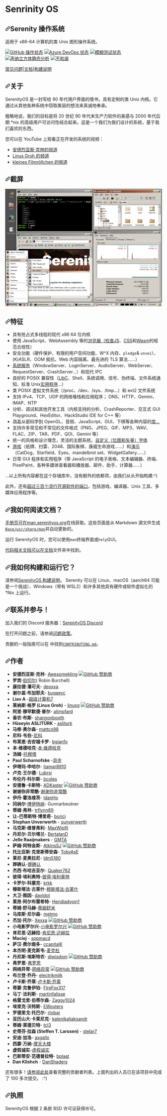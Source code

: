 # Senrinity  OS

<div class="Box-sc-g0xbh4-0 bJMeLZ js-snippet-clipboard-copy-unpositioned" data-hpc="true"><article class="markdown-body entry-content container-lg" itemprop="text"><h1 tabindex="-1" dir="auto"><a id="user-content-serenityos" class="anchor" aria-hidden="true" tabindex="-1" href="#serenityos"><svg class="octicon octicon-link" viewBox="0 0 16 16" version="1.1" width="16" height="16" aria-hidden="true"><path d="m7.775 3.275 1.25-1.25a3.5 3.5 0 1 1 4.95 4.95l-2.5 2.5a3.5 3.5 0 0 1-4.95 0 .751.751 0 0 1 .018-1.042.751.751 0 0 1 1.042-.018 1.998 1.998 0 0 0 2.83 0l2.5-2.5a2.002 2.002 0 0 0-2.83-2.83l-1.25 1.25a.751.751 0 0 1-1.042-.018.751.751 0 0 1-.018-1.042Zm-4.69 9.64a1.998 1.998 0 0 0 2.83 0l1.25-1.25a.751.751 0 0 1 1.042.018.751.751 0 0 1 .018 1.042l-1.25 1.25a3.5 3.5 0 1 1-4.95-4.95l2.5-2.5a3.5 3.5 0 0 1 4.95 0 .751.751 0 0 1-.018 1.042.751.751 0 0 1-1.042.018 1.998 1.998 0 0 0-2.83 0l-2.5 2.5a1.998 1.998 0 0 0 0 2.83Z"></path></svg></a><font style="vertical-align: inherit;"><font style="vertical-align: inherit;">Serenity 操作系统</font></font></h1>
<p dir="auto"><font style="vertical-align: inherit;"><font style="vertical-align: inherit;">适用于 x86-64 计算机的类 Unix 图形操作系统。</font></font></p>
<p dir="auto"><a href="https://github.com/SerenityOS/serenity/actions?query=workflow%3A%22Build%2C%20lint%2C%20and%20test%22"><img src="https://github.com/SerenityOS/serenity/workflows/Build,%20lint,%20and%20test/badge.svg" alt="GitHub 操作状态" style="max-width: 100%;"></a>
<a href="https://dev.azure.com/SerenityOS/SerenityOS/_build/latest?definitionId=1&amp;branchName=master" rel="nofollow"><img src="https://camo.githubusercontent.com/0845e8dd195f0177f622917afcf0d745c376551930791858459e0a4f4db13563/68747470733a2f2f6465762e617a7572652e636f6d2f536572656e6974794f532f536572656e6974794f532f5f617069732f6275696c642f7374617475732f43493f6272616e63684e616d653d6d6173746572" alt="Azure DevOps 状态" data-canonical-src="https://dev.azure.com/SerenityOS/SerenityOS/_apis/build/status/CI?branchName=master" style="max-width: 100%;"></a>
<a href="https://bugs.chromium.org/p/oss-fuzz/issues/list?sort=-opened&amp;can=1&amp;q=proj:serenity" rel="nofollow"><img src="https://camo.githubusercontent.com/602082c036236f90dd4b00f9d9af6d5e1fe8632c55d387ecc90c5000009cf3f9/68747470733a2f2f6f73732d66757a7a2d6275696c642d6c6f67732e73746f726167652e676f6f676c65617069732e636f6d2f6261646765732f736572656e6974792e737667" alt="模糊测试状态" data-canonical-src="https://oss-fuzz-build-logs.storage.googleapis.com/badges/serenity.svg" style="max-width: 100%;"></a>
<a href="https://sonarcloud.io/dashboard?id=SerenityOS_serenity" rel="nofollow"><img src="https://camo.githubusercontent.com/5dfb5facde880dc111e7a81545510fbf230d5bcd9f6e4a58a30280c1f8252320/68747470733a2f2f736f6e6172636c6f75642e696f2f6170692f70726f6a6563745f6261646765732f6d6561737572653f70726f6a6563743d536572656e6974794f535f736572656e697479266d65747269633d6e636c6f63" alt="声纳立方体静态分析" data-canonical-src="https://sonarcloud.io/api/project_badges/measure?project=SerenityOS_serenity&amp;metric=ncloc" style="max-width: 100%;"></a>
<a href="https://discord.gg/serenityos" rel="nofollow"><img src="https://camo.githubusercontent.com/e55eedc174baf7a9955956815076754ac9a91cd2883420bbe0eaf639fda079b1/68747470733a2f2f696d672e736869656c64732e696f2f646973636f72642f3833303532323530353630353238333836322e7376673f6c6f676f3d646973636f7264266c6f676f436f6c6f723d7768697465266c6f676f57696474683d3230266c6162656c436f6c6f723d373238394441266c6162656c3d446973636f726426636f6c6f723d313763663438" alt="不和谐" data-canonical-src="https://img.shields.io/discord/830522505605283862.svg?logo=discord&amp;logoColor=white&amp;logoWidth=20&amp;labelColor=7289DA&amp;label=Discord&amp;color=17cf48" style="max-width: 100%;"></a></p>
<p dir="auto"><a href="/SerenityOS/serenity/blob/master/Documentation/FAQ.md"><font style="vertical-align: inherit;"><font style="vertical-align: inherit;">常见问题</font></font></a><font style="vertical-align: inherit;"><font style="vertical-align: inherit;">|</font></font><a href="#how-do-i-read-the-documentation"><font style="vertical-align: inherit;"><font style="vertical-align: inherit;">文档</font></font></a><font style="vertical-align: inherit;"><font style="vertical-align: inherit;">|</font></font><a href="#how-do-i-build-and-run-this"><font style="vertical-align: inherit;"><font style="vertical-align: inherit;">构建说明</font></font></a></p>
<h2 tabindex="-1" dir="auto"><a id="user-content-about" class="anchor" aria-hidden="true" tabindex="-1" href="#about"><svg class="octicon octicon-link" viewBox="0 0 16 16" version="1.1" width="16" height="16" aria-hidden="true"><path d="m7.775 3.275 1.25-1.25a3.5 3.5 0 1 1 4.95 4.95l-2.5 2.5a3.5 3.5 0 0 1-4.95 0 .751.751 0 0 1 .018-1.042.751.751 0 0 1 1.042-.018 1.998 1.998 0 0 0 2.83 0l2.5-2.5a2.002 2.002 0 0 0-2.83-2.83l-1.25 1.25a.751.751 0 0 1-1.042-.018.751.751 0 0 1-.018-1.042Zm-4.69 9.64a1.998 1.998 0 0 0 2.83 0l1.25-1.25a.751.751 0 0 1 1.042.018.751.751 0 0 1 .018 1.042l-1.25 1.25a3.5 3.5 0 1 1-4.95-4.95l2.5-2.5a3.5 3.5 0 0 1 4.95 0 .751.751 0 0 1-.018 1.042.751.751 0 0 1-1.042.018 1.998 1.998 0 0 0-2.83 0l-2.5 2.5a1.998 1.998 0 0 0 0 2.83Z"></path></svg></a><font style="vertical-align: inherit;"><font style="vertical-align: inherit;">关于</font></font></h2>
<p dir="auto"><font style="vertical-align: inherit;"><font style="vertical-align: inherit;">SerenityOS 是一封写给 90 年代用户界面的情书，具有定制的类 Unix 内核。它通过从其他各种系统中窃取美丽的想法来真诚地奉承。</font></font></p>
<p dir="auto"><font style="vertical-align: inherit;"><font style="vertical-align: inherit;">粗略地说，我们的目标是将 20 世纪 90 年代末生产力软件的美感与 2000 年代后期 *nix 的高级用户可访问性结合起来。这是一个我们为我们设计的系统，基于我们喜欢的东西。</font></font></p>
<p dir="auto"><font style="vertical-align: inherit;"><font style="vertical-align: inherit;">您可以在 YouTube 上观看正在开发的系统的视频：</font></font></p>
<ul dir="auto">
<li><a href="https://youtube.com/andreaskling" rel="nofollow"><font style="vertical-align: inherit;"><font style="vertical-align: inherit;">安德烈亚斯·克林的频道</font></font></a></li>
<li><a href="https://youtube.com/linusgroh" rel="nofollow"><font style="vertical-align: inherit;"><font style="vertical-align: inherit;">Linus Groh 的频道</font></font></a></li>
<li><a href="https://www.youtube.com/c/kleinesfilmroellchen" rel="nofollow"><font style="vertical-align: inherit;"><font style="vertical-align: inherit;">kleines Filmröllchen 的频道</font></font></a></li>
</ul>
<h2 tabindex="-1" dir="auto"><a id="user-content-screenshot" class="anchor" aria-hidden="true" tabindex="-1" href="#screenshot"><svg class="octicon octicon-link" viewBox="0 0 16 16" version="1.1" width="16" height="16" aria-hidden="true"><path d="m7.775 3.275 1.25-1.25a3.5 3.5 0 1 1 4.95 4.95l-2.5 2.5a3.5 3.5 0 0 1-4.95 0 .751.751 0 0 1 .018-1.042.751.751 0 0 1 1.042-.018 1.998 1.998 0 0 0 2.83 0l2.5-2.5a2.002 2.002 0 0 0-2.83-2.83l-1.25 1.25a.751.751 0 0 1-1.042-.018.751.751 0 0 1-.018-1.042Zm-4.69 9.64a1.998 1.998 0 0 0 2.83 0l1.25-1.25a.751.751 0 0 1 1.042.018.751.751 0 0 1 .018 1.042l-1.25 1.25a3.5 3.5 0 1 1-4.95-4.95l2.5-2.5a3.5 3.5 0 0 1 4.95 0 .751.751 0 0 1-.018 1.042.751.751 0 0 1-1.042.018 1.998 1.998 0 0 0-2.83 0l-2.5 2.5a1.998 1.998 0 0 0 0 2.83Z"></path></svg></a><font style="vertical-align: inherit;"><font style="vertical-align: inherit;">截屏</font></font></h2>
<p dir="auto"><a target="_blank" rel="noopener noreferrer" href="https://github.com/SerenityOS/serenity/blob/master/Meta/Screenshots/screenshot-c03b788.png"><img src="https://github.com/SerenityOS/serenity/raw/master/Meta/Screenshots/screenshot-c03b788.png" alt="c03b788.png 的屏幕截图" style="max-width: 100%;"></a></p>
<h2 tabindex="-1" dir="auto"><a id="user-content-features" class="anchor" aria-hidden="true" tabindex="-1" href="#features"><svg class="octicon octicon-link" viewBox="0 0 16 16" version="1.1" width="16" height="16" aria-hidden="true"><path d="m7.775 3.275 1.25-1.25a3.5 3.5 0 1 1 4.95 4.95l-2.5 2.5a3.5 3.5 0 0 1-4.95 0 .751.751 0 0 1 .018-1.042.751.751 0 0 1 1.042-.018 1.998 1.998 0 0 0 2.83 0l2.5-2.5a2.002 2.002 0 0 0-2.83-2.83l-1.25 1.25a.751.751 0 0 1-1.042-.018.751.751 0 0 1-.018-1.042Zm-4.69 9.64a1.998 1.998 0 0 0 2.83 0l1.25-1.25a.751.751 0 0 1 1.042.018.751.751 0 0 1 .018 1.042l-1.25 1.25a3.5 3.5 0 1 1-4.95-4.95l2.5-2.5a3.5 3.5 0 0 1 4.95 0 .751.751 0 0 1-.018 1.042.751.751 0 0 1-1.042.018 1.998 1.998 0 0 0-2.83 0l-2.5 2.5a1.998 1.998 0 0 0 0 2.83Z"></path></svg></a><font style="vertical-align: inherit;"><font style="vertical-align: inherit;">特征</font></font></h2>
<ul dir="auto">
<li><font style="vertical-align: inherit;"><font style="vertical-align: inherit;">具有抢占式多线程的现代 x86 64 位内核</font></font></li>
<li><a href="/SerenityOS/serenity/blob/master/Userland/Applications/Browser"><font style="vertical-align: inherit;"></font></a><font style="vertical-align: inherit;"><font style="vertical-align: inherit;">使用 JavaScript、WebAssembly 等的</font><a href="/SerenityOS/serenity/blob/master/Userland/Applications/Browser"><font style="vertical-align: inherit;">浏览器（检查</font></a></font><a href="https://serenityos.github.io/libjs-website/test262/" rel="nofollow"><font style="vertical-align: inherit;"><font style="vertical-align: inherit;">JS</font></font></a><font style="vertical-align: inherit;"><font style="vertical-align: inherit;">、</font></font><a href="https://css.tobyase.de/" rel="nofollow"><font style="vertical-align: inherit;"><font style="vertical-align: inherit;">CSS</font></font></a><font style="vertical-align: inherit;"><font style="vertical-align: inherit;">和</font></font><a href="https://serenityos.github.io/libjs-website/wasm/" rel="nofollow"><font style="vertical-align: inherit;"><font style="vertical-align: inherit;">Wasm</font></font></a><font style="vertical-align: inherit;"><font style="vertical-align: inherit;">的规范合规性）</font></font></li>
<li><font style="vertical-align: inherit;"><font style="vertical-align: inherit;">安全功能（硬件保护、有限的用户空间功能、W^X 内存、</font></font><code>pledge</code><font style="vertical-align: inherit;"><font style="vertical-align: inherit;">&amp; </font></font><code>unveil</code><font style="vertical-align: inherit;"><font style="vertical-align: inherit;">、(K)ASLR、OOM 抵抗、Web 内容隔离、最先进的 TLS 算法……）</font></font></li>
<li><a href="/SerenityOS/serenity/blob/master/Userland/Services"><font style="vertical-align: inherit;"><font style="vertical-align: inherit;">系统服务</font></font></a><font style="vertical-align: inherit;"><font style="vertical-align: inherit;">（WindowServer、LoginServer、AudioServer、WebServer、RequestServer、CrashServer...）和现代 IPC</font></font></li>
<li><font style="vertical-align: inherit;"><font style="vertical-align: inherit;">良好的 POSIX 兼容性（</font></font><a href="/SerenityOS/serenity/blob/master/Userland/Libraries/LibC"><font style="vertical-align: inherit;"><font style="vertical-align: inherit;">LibC</font></font></a><font style="vertical-align: inherit;"><font style="vertical-align: inherit;">、Shell、系统调用、信号、伪终端、文件系统通知、标准 Unix</font></font><a href="/SerenityOS/serenity/blob/master/Userland/Utilities"><font style="vertical-align: inherit;"><font style="vertical-align: inherit;">实用程序</font></font></a><font style="vertical-align: inherit;"><font style="vertical-align: inherit;">...）</font></font></li>
<li><font style="vertical-align: inherit;"><font style="vertical-align: inherit;">类 POSIX 虚拟文件系统（/proc、/dev、/sys、/tmp...）和 ext2 文件系统</font></font></li>
<li><font style="vertical-align: inherit;"><font style="vertical-align: inherit;">支持 IPv4、TCP、UDP 的网络堆栈和应用程序； DNS、HTTP、Gemini、IMAP、NTP</font></font></li>
<li><font style="vertical-align: inherit;"><font style="vertical-align: inherit;">分析、调试和其他开发工具（内核支持的分析、CrashReporter、交互式 GUI Playground、HexEditor、HackStudio IDE for C++ 等）</font></font></li>
<li><a href="/SerenityOS/serenity/blob/master/Userland/Libraries"><font style="vertical-align: inherit;"></font></a><font style="vertical-align: inherit;"><font style="vertical-align: inherit;">涵盖从密码学到&ZeroWidthSpace;&ZeroWidthSpace; OpenGL、音频、JavaScript、GUI、下棋等各种内容的</font><a href="/SerenityOS/serenity/blob/master/Userland/Libraries"><font style="vertical-align: inherit;">库...</font></a></font></li>
<li><font style="vertical-align: inherit;"><font style="vertical-align: inherit;">支持许多常见和不常见的文件格式（PNG、JPEG、GIF、MP3、WAV、FLAC、ZIP、TAR、PDF、QOI、Gemini 等）</font></font></li>
<li><font style="vertical-align: inherit;"><font style="vertical-align: inherit;">统一的风格和设计理念，灵活的主题系统，</font></font><a href="https://fonts.serenityos.net/font-family" rel="nofollow"><font style="vertical-align: inherit;"><font style="vertical-align: inherit;">自定义（位图和矢量）字体</font></font></a></li>
<li><a href="/SerenityOS/serenity/blob/master/Userland/Games"><font style="vertical-align: inherit;"><font style="vertical-align: inherit;">游戏</font></font></a><font style="vertical-align: inherit;"><font style="vertical-align: inherit;">（纸牌、扫雷、2048、国际象棋、康威生命游戏……）和</font></font><a href="/SerenityOS/serenity/blob/master/Userland/Demos"><font style="vertical-align: inherit;"><font style="vertical-align: inherit;">演示</font></font></a><font style="vertical-align: inherit;"><font style="vertical-align: inherit;">（CatDog、Starfield、Eyes、mandelbrot set、WidgetGallery……）</font></font></li>
<li><font style="vertical-align: inherit;"><font style="vertical-align: inherit;">日常 GUI 程序和实用程序（带 JavaScript 的电子表格、文本编辑器、终端、PixelPaint、各种多媒体查看器和播放器、邮件、助手、计算器……）</font></font></li>
</ul>
<p dir="auto"><font style="vertical-align: inherit;"><font style="vertical-align: inherit;">...以上所有内容都在这个存储库中，没有额外的依赖项，由我们从头开始构建:^)</font></font></p>
<p dir="auto"><font style="vertical-align: inherit;"><font style="vertical-align: inherit;">此外，还有</font></font><a href="/SerenityOS/serenity/blob/master/Ports/AvailablePorts.md"><font style="vertical-align: inherit;"><font style="vertical-align: inherit;">超过三百个流行开源软件的端口</font></font></a><font style="vertical-align: inherit;"><font style="vertical-align: inherit;">，包括游戏、编译器、Unix 工具、多媒体应用程序等。</font></font></p>
<h2 tabindex="-1" dir="auto"><a id="user-content-how-do-i-read-the-documentation" class="anchor" aria-hidden="true" tabindex="-1" href="#how-do-i-read-the-documentation"><svg class="octicon octicon-link" viewBox="0 0 16 16" version="1.1" width="16" height="16" aria-hidden="true"><path d="m7.775 3.275 1.25-1.25a3.5 3.5 0 1 1 4.95 4.95l-2.5 2.5a3.5 3.5 0 0 1-4.95 0 .751.751 0 0 1 .018-1.042.751.751 0 0 1 1.042-.018 1.998 1.998 0 0 0 2.83 0l2.5-2.5a2.002 2.002 0 0 0-2.83-2.83l-1.25 1.25a.751.751 0 0 1-1.042-.018.751.751 0 0 1-.018-1.042Zm-4.69 9.64a1.998 1.998 0 0 0 2.83 0l1.25-1.25a.751.751 0 0 1 1.042.018.751.751 0 0 1 .018 1.042l-1.25 1.25a3.5 3.5 0 1 1-4.95-4.95l2.5-2.5a3.5 3.5 0 0 1 4.95 0 .751.751 0 0 1-.018 1.042.751.751 0 0 1-1.042.018 1.998 1.998 0 0 0-2.83 0l-2.5 2.5a1.998 1.998 0 0 0 0 2.83Z"></path></svg></a><font style="vertical-align: inherit;"><font style="vertical-align: inherit;">我如何阅读文档？</font></font></h2>
<p dir="auto"><font style="vertical-align: inherit;"></font><a href="https://man.serenityos.org" rel="nofollow"><font style="vertical-align: inherit;"><font style="vertical-align: inherit;">手册页可在man.serenityos.org</font></font></a><font style="vertical-align: inherit;"><font style="vertical-align: inherit;">在线获取</font><font style="vertical-align: inherit;">。这些页面是从 Markdown 源文件生成</font></font><a href="https://github.com/SerenityOS/serenity/tree/master/Base/usr/share/man"><code>Base/usr/share/man</code></a><font style="vertical-align: inherit;"><font style="vertical-align: inherit;">并自动更新的。</font></font></p>
<p dir="auto"><font style="vertical-align: inherit;"><font style="vertical-align: inherit;">运行 SerenityOS 时，您可以使用</font></font><code>man</code><font style="vertical-align: inherit;"><font style="vertical-align: inherit;">终端界面或</font></font><code>help</code><font style="vertical-align: inherit;"><font style="vertical-align: inherit;">GUI。</font></font></p>
<p dir="auto"><font style="vertical-align: inherit;"></font><a href="/SerenityOS/serenity/blob/master/Documentation"><font style="vertical-align: inherit;"><font style="vertical-align: inherit;">代码相关文档可以在文档</font></font></a><font style="vertical-align: inherit;"><font style="vertical-align: inherit;">文件夹中找到</font><font style="vertical-align: inherit;">。</font></font></p>
<h2 tabindex="-1" dir="auto"><a id="user-content-how-do-i-build-and-run-this" class="anchor" aria-hidden="true" tabindex="-1" href="#how-do-i-build-and-run-this"><svg class="octicon octicon-link" viewBox="0 0 16 16" version="1.1" width="16" height="16" aria-hidden="true"><path d="m7.775 3.275 1.25-1.25a3.5 3.5 0 1 1 4.95 4.95l-2.5 2.5a3.5 3.5 0 0 1-4.95 0 .751.751 0 0 1 .018-1.042.751.751 0 0 1 1.042-.018 1.998 1.998 0 0 0 2.83 0l2.5-2.5a2.002 2.002 0 0 0-2.83-2.83l-1.25 1.25a.751.751 0 0 1-1.042-.018.751.751 0 0 1-.018-1.042Zm-4.69 9.64a1.998 1.998 0 0 0 2.83 0l1.25-1.25a.751.751 0 0 1 1.042.018.751.751 0 0 1 .018 1.042l-1.25 1.25a3.5 3.5 0 1 1-4.95-4.95l2.5-2.5a3.5 3.5 0 0 1 4.95 0 .751.751 0 0 1-.018 1.042.751.751 0 0 1-1.042.018 1.998 1.998 0 0 0-2.83 0l-2.5 2.5a1.998 1.998 0 0 0 0 2.83Z"></path></svg></a><font style="vertical-align: inherit;"><font style="vertical-align: inherit;">我如何构建和运行它？</font></font></h2>
<p dir="auto"><font style="vertical-align: inherit;"><font style="vertical-align: inherit;">请参阅</font></font><a href="https://github.com/SerenityOS/serenity/blob/master/Documentation/BuildInstructions.md"><font style="vertical-align: inherit;"><font style="vertical-align: inherit;">SerenityOS 构建说明</font></font></a><font style="vertical-align: inherit;"><font style="vertical-align: inherit;">。 Serenity 可以在 Linux、macOS（aarch64 可能是一个挑战）、Windows（带有 WSL2）和许多其他具有硬件或软件虚拟化的 *Nix 上运行。</font></font></p>
<h2 tabindex="-1" dir="auto"><a id="user-content-get-in-touch-and-participate" class="anchor" aria-hidden="true" tabindex="-1" href="#get-in-touch-and-participate"><svg class="octicon octicon-link" viewBox="0 0 16 16" version="1.1" width="16" height="16" aria-hidden="true"><path d="m7.775 3.275 1.25-1.25a3.5 3.5 0 1 1 4.95 4.95l-2.5 2.5a3.5 3.5 0 0 1-4.95 0 .751.751 0 0 1 .018-1.042.751.751 0 0 1 1.042-.018 1.998 1.998 0 0 0 2.83 0l2.5-2.5a2.002 2.002 0 0 0-2.83-2.83l-1.25 1.25a.751.751 0 0 1-1.042-.018.751.751 0 0 1-.018-1.042Zm-4.69 9.64a1.998 1.998 0 0 0 2.83 0l1.25-1.25a.751.751 0 0 1 1.042.018.751.751 0 0 1 .018 1.042l-1.25 1.25a3.5 3.5 0 1 1-4.95-4.95l2.5-2.5a3.5 3.5 0 0 1 4.95 0 .751.751 0 0 1-.018 1.042.751.751 0 0 1-1.042.018 1.998 1.998 0 0 0-2.83 0l-2.5 2.5a1.998 1.998 0 0 0 0 2.83Z"></path></svg></a><font style="vertical-align: inherit;"><font style="vertical-align: inherit;">联系并参与！</font></font></h2>
<p dir="auto"><font style="vertical-align: inherit;"><font style="vertical-align: inherit;">加入我们的 Discord 服务器：</font></font><a href="https://discord.gg/serenityos" rel="nofollow"><font style="vertical-align: inherit;"><font style="vertical-align: inherit;">SerenityOS Discord</font></font></a></p>
<p dir="auto"><font style="vertical-align: inherit;"><font style="vertical-align: inherit;">在打开问题之前，请参阅</font></font><a href="https://github.com/SerenityOS/serenity/blob/master/CONTRIBUTING.md#issue-policy"><font style="vertical-align: inherit;"><font style="vertical-align: inherit;">问题政策</font></font></a><font style="vertical-align: inherit;"><font style="vertical-align: inherit;">。</font></font></p>
<p dir="auto"><font style="vertical-align: inherit;"><font style="vertical-align: inherit;">贡献的一般指南可以在 中找到</font></font><a href="/SerenityOS/serenity/blob/master/CONTRIBUTING.md"><code>CONTRIBUTING.md</code></a><font style="vertical-align: inherit;"><font style="vertical-align: inherit;">。</font></font></p>
<h2 tabindex="-1" dir="auto"><a id="user-content-authors" class="anchor" aria-hidden="true" tabindex="-1" href="#authors"><svg class="octicon octicon-link" viewBox="0 0 16 16" version="1.1" width="16" height="16" aria-hidden="true"><path d="m7.775 3.275 1.25-1.25a3.5 3.5 0 1 1 4.95 4.95l-2.5 2.5a3.5 3.5 0 0 1-4.95 0 .751.751 0 0 1 .018-1.042.751.751 0 0 1 1.042-.018 1.998 1.998 0 0 0 2.83 0l2.5-2.5a2.002 2.002 0 0 0-2.83-2.83l-1.25 1.25a.751.751 0 0 1-1.042-.018.751.751 0 0 1-.018-1.042Zm-4.69 9.64a1.998 1.998 0 0 0 2.83 0l1.25-1.25a.751.751 0 0 1 1.042.018.751.751 0 0 1 .018 1.042l-1.25 1.25a3.5 3.5 0 1 1-4.95-4.95l2.5-2.5a3.5 3.5 0 0 1 4.95 0 .751.751 0 0 1-.018 1.042.751.751 0 0 1-1.042.018 1.998 1.998 0 0 0-2.83 0l-2.5 2.5a1.998 1.998 0 0 0 0 2.83Z"></path></svg></a><font style="vertical-align: inherit;"><font style="vertical-align: inherit;">作者</font></font></h2>
<ul dir="auto">
<li><strong><font style="vertical-align: inherit;"><font style="vertical-align: inherit;">安德烈亚斯·克林</font></font></strong><font style="vertical-align: inherit;"><font style="vertical-align: inherit;">- </font></font><a href="https://twitter.com/awesomekling" rel="nofollow"><font style="vertical-align: inherit;"><font style="vertical-align: inherit;">Awesomekling</font></font></a> <a href="https://github.com/sponsors/awesomekling"><img src="https://camo.githubusercontent.com/91b6a38aab351e003661b0b9a638548d2294305b1e4558c4ac8e39ebab2fcf28/68747470733a2f2f696d672e736869656c64732e696f2f7374617469632f76313f6c6162656c3d53706f6e736f72266d6573736167653d254532253944254134266c6f676f3d476974487562" alt="GitHub 赞助商" data-canonical-src="https://img.shields.io/static/v1?label=Sponsor&amp;message=%E2%9D%A4&amp;logo=GitHub" style="max-width: 100%;"></a></li>
<li><strong><font style="vertical-align: inherit;"><font style="vertical-align: inherit;">罗宾·</font></font></strong><font style="vertical-align: inherit;"><a href="https://github.com/rburchell"><font style="vertical-align: inherit;">伯切尔</font></a><font style="vertical-align: inherit;">( Robin Burchell)</font></font><a href="https://github.com/rburchell"><font style="vertical-align: inherit;"></font></a></li>
<li><strong><font style="vertical-align: inherit;"><font style="vertical-align: inherit;">康拉德·潘可夫</font></font></strong><font style="vertical-align: inherit;"><font style="vertical-align: inherit;">- </font></font><a href="https://github.com/deoxxa"><font style="vertical-align: inherit;"><font style="vertical-align: inherit;">deoxxa</font></font></a></li>
<li><strong><font style="vertical-align: inherit;"><font style="vertical-align: inherit;">谢尔盖·布加耶夫</font></font></strong><font style="vertical-align: inherit;"><font style="vertical-align: inherit;">- </font></font><a href="https://github.com/bugaevc"><font style="vertical-align: inherit;"><font style="vertical-align: inherit;">bugaevc</font></font></a></li>
<li><strong><font style="vertical-align: inherit;"><font style="vertical-align: inherit;">Liav A</font></font></strong><font style="vertical-align: inherit;"><font style="vertical-align: inherit;"> -</font></font><a href="https://github.com/supercomputer7"><font style="vertical-align: inherit;"><font style="vertical-align: inherit;">超级计算机7</font></font></a></li>
<li><strong><font style="vertical-align: inherit;"><font style="vertical-align: inherit;">莱纳斯·格罗 (Linus Groh)</font></font></strong><font style="vertical-align: inherit;"><font style="vertical-align: inherit;"> - </font></font><a href="https://github.com/linusg"><font style="vertical-align: inherit;"><font style="vertical-align: inherit;">linusg</font></font></a> <a href="https://github.com/sponsors/linusg"><img src="https://camo.githubusercontent.com/91b6a38aab351e003661b0b9a638548d2294305b1e4558c4ac8e39ebab2fcf28/68747470733a2f2f696d672e736869656c64732e696f2f7374617469632f76313f6c6162656c3d53706f6e736f72266d6573736167653d254532253944254134266c6f676f3d476974487562" alt="GitHub 赞助商" data-canonical-src="https://img.shields.io/static/v1?label=Sponsor&amp;message=%E2%9D%A4&amp;logo=GitHub" style="max-width: 100%;"></a></li>
<li><strong><font style="vertical-align: inherit;"><font style="vertical-align: inherit;">阿里·穆罕默德·普尔</font></font></strong><font style="vertical-align: inherit;"><font style="vertical-align: inherit;">- </font></font><a href="https://github.com/alimpfard"><font style="vertical-align: inherit;"><font style="vertical-align: inherit;">alimpfard</font></font></a></li>
<li><strong><font style="vertical-align: inherit;"><font style="vertical-align: inherit;">香农·布斯</font></font></strong><font style="vertical-align: inherit;"><font style="vertical-align: inherit;">- </font></font><a href="https://github.com/shannonbooth"><font style="vertical-align: inherit;"><font style="vertical-align: inherit;">shannonbooth</font></font></a></li>
<li><strong><font style="vertical-align: inherit;"><font style="vertical-align: inherit;">Hüseyin ASLITÜRK</font></font></strong><font style="vertical-align: inherit;"><font style="vertical-align: inherit;"> - </font></font><a href="https://github.com/asliturk"><font style="vertical-align: inherit;"><font style="vertical-align: inherit;">asliturk</font></font></a></li>
<li><strong><font style="vertical-align: inherit;"><font style="vertical-align: inherit;">马修·奥尔森</font></font></strong><font style="vertical-align: inherit;"><font style="vertical-align: inherit;">- </font></font><a href="https://github.com/mattco98"><font style="vertical-align: inherit;"><font style="vertical-align: inherit;">mattco98</font></font></a></li>
<li><strong><font style="vertical-align: inherit;"><font style="vertical-align: inherit;">尼科·韦伯</font></font></strong><font style="vertical-align: inherit;"><font style="vertical-align: inherit;">-</font></font><a href="https://github.com/nico"><font style="vertical-align: inherit;"><font style="vertical-align: inherit;">尼科</font></font></a></li>
<li><strong><font style="vertical-align: inherit;"><font style="vertical-align: inherit;">布莱恩·吉安福卡罗</font></font></strong><font style="vertical-align: inherit;"><font style="vertical-align: inherit;">- </font></font><a href="https://github.com/bgianfo"><font style="vertical-align: inherit;"><font style="vertical-align: inherit;">bgianfo</font></font></a></li>
<li><strong><font style="vertical-align: inherit;"><font style="vertical-align: inherit;">本·维德哈克</font></font></strong><font style="vertical-align: inherit;"><font style="vertical-align: inherit;">-</font></font><a href="https://github.com/BenWiederhake"><font style="vertical-align: inherit;"><font style="vertical-align: inherit;">本·维德哈克</font></font></a></li>
<li><strong><font style="vertical-align: inherit;"><font style="vertical-align: inherit;">汤姆</font></font></strong><font style="vertical-align: inherit;"><font style="vertical-align: inherit;">-</font></font><a href="https://github.com/tomuta"><font style="vertical-align: inherit;"><font style="vertical-align: inherit;">托穆塔</font></font></a></li>
<li><strong><font style="vertical-align: inherit;"><font style="vertical-align: inherit;">Paul Scharnofske</font></font></strong><font style="vertical-align: inherit;"><font style="vertical-align: inherit;"> -</font></font><a href="https://github.com/asynts"><font style="vertical-align: inherit;"><font style="vertical-align: inherit;">异步</font></font></a></li>
<li><strong><font style="vertical-align: inherit;"><font style="vertical-align: inherit;">伊塔玛·申哈尔</font></font></strong><font style="vertical-align: inherit;"><font style="vertical-align: inherit;">- </font></font><a href="https://github.com/itamar8910"><font style="vertical-align: inherit;"><font style="vertical-align: inherit;">itamar8910</font></font></a></li>
<li><strong><font style="vertical-align: inherit;"><font style="vertical-align: inherit;">卢克·王尔德</font></font></strong><font style="vertical-align: inherit;"><font style="vertical-align: inherit;">- </font></font><a href="https://github.com/Lubrsi"><font style="vertical-align: inherit;"><font style="vertical-align: inherit;">Lubrsi</font></font></a></li>
<li><strong><font style="vertical-align: inherit;"><font style="vertical-align: inherit;">布伦丹·科尔斯</font></font></strong><font style="vertical-align: inherit;"><font style="vertical-align: inherit;">- </font></font><a href="https://github.com/bcoles"><font style="vertical-align: inherit;"><font style="vertical-align: inherit;">bcoles</font></font></a></li>
<li><strong><font style="vertical-align: inherit;"><font style="vertical-align: inherit;">安德鲁·卡斯特</font></font></strong><font style="vertical-align: inherit;"><font style="vertical-align: inherit;">- </font></font><a href="https://github.com/ADKaster"><font style="vertical-align: inherit;"><font style="vertical-align: inherit;">ADKaster</font></font></a> <a href="https://github.com/sponsors/ADKaster"><img src="https://camo.githubusercontent.com/91b6a38aab351e003661b0b9a638548d2294305b1e4558c4ac8e39ebab2fcf28/68747470733a2f2f696d672e736869656c64732e696f2f7374617469632f76313f6c6162656c3d53706f6e736f72266d6573736167653d254532253944254134266c6f676f3d476974487562" alt="GitHub 赞助商" data-canonical-src="https://img.shields.io/static/v1?label=Sponsor&amp;message=%E2%9D%A4&amp;logo=GitHub" style="max-width: 100%;"></a></li>
<li><strong><font style="vertical-align: inherit;"><font style="vertical-align: inherit;">谢谢你非常酷</font></font></strong><font style="vertical-align: inherit;"><font style="vertical-align: inherit;">-</font></font><a href="https://github.com/thankyouverycool"><font style="vertical-align: inherit;"><font style="vertical-align: inherit;">谢谢你非常酷</font></font></a></li>
<li><strong><font style="vertical-align: inherit;"><font style="vertical-align: inherit;">伊丹·霍洛维茨</font></font></strong><font style="vertical-align: inherit;"><font style="vertical-align: inherit;">- </font></font><a href="https://github.com/IdanHo"><font style="vertical-align: inherit;"><font style="vertical-align: inherit;">IdanHo</font></font></a></li>
<li><strong><font style="vertical-align: inherit;"><font style="vertical-align: inherit;">冈纳尔·</font></font></strong><font style="vertical-align: inherit;"><a href="https://github.com/gunnarbeutner"><font style="vertical-align: inherit;">博伊特纳</font></a><font style="vertical-align: inherit;">- Gunnarbeutner</font></font><a href="https://github.com/gunnarbeutner"><font style="vertical-align: inherit;"></font></a></li>
<li><strong><font style="vertical-align: inherit;"><font style="vertical-align: inherit;">蒂姆·弗林</font></font></strong><font style="vertical-align: inherit;"><font style="vertical-align: inherit;">- </font></font><a href="https://github.com/trflynn89"><font style="vertical-align: inherit;"><font style="vertical-align: inherit;">trflynn89</font></font></a></li>
<li><strong><font style="vertical-align: inherit;"><font style="vertical-align: inherit;">让-巴蒂斯特·博里奇</font></font></strong><font style="vertical-align: inherit;"><font style="vertical-align: inherit;">- </font></font><a href="https://github.com/boricj"><font style="vertical-align: inherit;"><font style="vertical-align: inherit;">boricj</font></font></a></li>
<li><strong><font style="vertical-align: inherit;"><font style="vertical-align: inherit;">Stephan Unverwerth</font></font></strong><font style="vertical-align: inherit;"><font style="vertical-align: inherit;"> - </font></font><a href="https://github.com/sunverwerth"><font style="vertical-align: inherit;"><font style="vertical-align: inherit;">sunverwerth</font></font></a></li>
<li><strong><font style="vertical-align: inherit;"><font style="vertical-align: inherit;">马克斯·维普弗利</font></font></strong><font style="vertical-align: inherit;"><font style="vertical-align: inherit;">- </font></font><a href="https://github.com/MaxWipfli"><font style="vertical-align: inherit;"><font style="vertical-align: inherit;">MaxWipfli</font></font></a></li>
<li><strong><font style="vertical-align: inherit;"><font style="vertical-align: inherit;">丹尼尔·贝尔塔兰</font></font></strong><font style="vertical-align: inherit;"><font style="vertical-align: inherit;">- </font></font><a href="https://github.com/BertalanD"><font style="vertical-align: inherit;"><font style="vertical-align: inherit;">BertalanD</font></font></a></li>
<li><strong><font style="vertical-align: inherit;"><font style="vertical-align: inherit;">Jelle Raaijmakers</font></font></strong><font style="vertical-align: inherit;"><font style="vertical-align: inherit;"> - </font></font><a href="https://github.com/GMTA"><font style="vertical-align: inherit;"><font style="vertical-align: inherit;">GMTA</font></font></a></li>
<li><strong><font style="vertical-align: inherit;"><font style="vertical-align: inherit;">萨姆·阿特金斯</font></font></strong><font style="vertical-align: inherit;"><font style="vertical-align: inherit;">- </font></font><a href="https://github.com/AtkinsSJ"><font style="vertical-align: inherit;"><font style="vertical-align: inherit;">AtkinsSJ</font></font></a> <a href="https://github.com/sponsors/AtkinsSJ"><img src="https://camo.githubusercontent.com/91b6a38aab351e003661b0b9a638548d2294305b1e4558c4ac8e39ebab2fcf28/68747470733a2f2f696d672e736869656c64732e696f2f7374617469632f76313f6c6162656c3d53706f6e736f72266d6573736167653d254532253944254134266c6f676f3d476974487562" alt="GitHub 赞助商" data-canonical-src="https://img.shields.io/static/v1?label=Sponsor&amp;message=%E2%9D%A4&amp;logo=GitHub" style="max-width: 100%;"></a></li>
<li><strong><font style="vertical-align: inherit;"><font style="vertical-align: inherit;">托比亚斯·克里斯蒂安森</font></font></strong><font style="vertical-align: inherit;"><font style="vertical-align: inherit;">- </font></font><a href="https://github.com/TobyAsE"><font style="vertical-align: inherit;"><font style="vertical-align: inherit;">TobyAsE</font></font></a></li>
<li><strong><font style="vertical-align: inherit;"><font style="vertical-align: inherit;">莱尼·麦奥拉尼</font></font></strong><font style="vertical-align: inherit;"><font style="vertical-align: inherit;">- </font></font><a href="https://github.com/ldm5180"><font style="vertical-align: inherit;"><font style="vertical-align: inherit;">ldm5180</font></font></a></li>
<li><strong><font style="vertical-align: inherit;"><font style="vertical-align: inherit;">罪确认</font></font></strong><font style="vertical-align: inherit;"><font style="vertical-align: inherit;">-</font></font><a href="https://github.com/sin-ack"><font style="vertical-align: inherit;"><font style="vertical-align: inherit;">罪确认</font></font></a></li>
<li><strong><font style="vertical-align: inherit;"><font style="vertical-align: inherit;">杰西·布哈吉亚尔</font></font></strong><font style="vertical-align: inherit;"><font style="vertical-align: inherit;">- </font></font><a href="https://github.com/Quaker762"><font style="vertical-align: inherit;"><font style="vertical-align: inherit;">Quaker762</font></font></a></li>
<li><strong><font style="vertical-align: inherit;"><font style="vertical-align: inherit;">彼得·埃利奥特</font></font></strong><font style="vertical-align: inherit;"><font style="vertical-align: inherit;">-</font></font><a href="https://github.com/Petelliott"><font style="vertical-align: inherit;"><font style="vertical-align: inherit;">彼得·埃利奥特</font></font></a></li>
<li><strong><font style="vertical-align: inherit;"><font style="vertical-align: inherit;">卡罗尔·科塞克</font></font></strong><font style="vertical-align: inherit;"><font style="vertical-align: inherit;">- </font></font><a href="https://github.com/krkk"><font style="vertical-align: inherit;"><font style="vertical-align: inherit;">krkk</font></font></a></li>
<li><strong><font style="vertical-align: inherit;"><font style="vertical-align: inherit;">穆斯塔法·古莱什</font></font></strong><font style="vertical-align: inherit;"><font style="vertical-align: inherit;">-</font></font><a href="https://github.com/mustafaquraish"><font style="vertical-align: inherit;"><font style="vertical-align: inherit;">穆斯塔法·古莱什</font></font></a></li>
<li><strong><font style="vertical-align: inherit;"><font style="vertical-align: inherit;">大卫·图因</font></font></strong><font style="vertical-align: inherit;"><font style="vertical-align: inherit;">- </font></font><a href="https://github.com/davidot"><font style="vertical-align: inherit;"><font style="vertical-align: inherit;">davidot</font></font></a></li>
<li><strong><font style="vertical-align: inherit;"><font style="vertical-align: inherit;">莱昂·阿尔布雷希特</font></font></strong><font style="vertical-align: inherit;"><font style="vertical-align: inherit;">- </font></font><a href="https://github.com/Hendiadyoin1"><font style="vertical-align: inherit;"><font style="vertical-align: inherit;">Hendiadyoin1</font></font></a></li>
<li><strong><font style="vertical-align: inherit;"><font style="vertical-align: inherit;">蒂姆·舒马赫</font></font></strong><font style="vertical-align: inherit;"><font style="vertical-align: inherit;">-</font></font><a href="https://github.com/timschumi"><font style="vertical-align: inherit;"><font style="vertical-align: inherit;">蒂姆舒米</font></font></a></li>
<li><strong><font style="vertical-align: inherit;"><font style="vertical-align: inherit;">马库斯·尼尔森</font></font></strong><font style="vertical-align: inherit;"><font style="vertical-align: inherit;">- </font></font><a href="https://github.com/metmo"><font style="vertical-align: inherit;"><font style="vertical-align: inherit;">metmo</font></font></a></li>
<li><strong><font style="vertical-align: inherit;"><font style="vertical-align: inherit;">杰加·托尔</font></font></strong><font style="vertical-align: inherit;"><font style="vertical-align: inherit;">- </font></font><a href="https://github.com/Xexxa"><font style="vertical-align: inherit;"><font style="vertical-align: inherit;">Xexxa</font></font></a> <a href="https://github.com/sponsors/Xexxa"><img src="https://camo.githubusercontent.com/91b6a38aab351e003661b0b9a638548d2294305b1e4558c4ac8e39ebab2fcf28/68747470733a2f2f696d672e736869656c64732e696f2f7374617469632f76313f6c6162656c3d53706f6e736f72266d6573736167653d254532253944254134266c6f676f3d476974487562" alt="GitHub 赞助商" data-canonical-src="https://img.shields.io/static/v1?label=Sponsor&amp;message=%E2%9D%A4&amp;logo=GitHub" style="max-width: 100%;"></a></li>
<li><strong><font style="vertical-align: inherit;"><font style="vertical-align: inherit;">小电影罗尔兴</font></font></strong><font style="vertical-align: inherit;"><font style="vertical-align: inherit;">-</font></font><a href="https://github.com/kleinesfilmroellchen"><font style="vertical-align: inherit;"><font style="vertical-align: inherit;">小电影罗尔兴</font></font></a> <a href="https://github.com/sponsors/kleinesfilmroellchen"><img src="https://camo.githubusercontent.com/91b6a38aab351e003661b0b9a638548d2294305b1e4558c4ac8e39ebab2fcf28/68747470733a2f2f696d672e736869656c64732e696f2f7374617469632f76313f6c6162656c3d53706f6e736f72266d6573736167653d254532253944254134266c6f676f3d476974487562" alt="GitHub 赞助商" data-canonical-src="https://img.shields.io/static/v1?label=Sponsor&amp;message=%E2%9D%A4&amp;logo=GitHub" style="max-width: 100%;"></a></li>
<li><strong><font style="vertical-align: inherit;"><font style="vertical-align: inherit;">肯尼思·迈赫拉</font></font></strong><font style="vertical-align: inherit;"><font style="vertical-align: inherit;">-</font></font><a href="https://github.com/kennethmyhra"><font style="vertical-align: inherit;"><font style="vertical-align: inherit;">肯尼思·迈赫拉</font></font></a></li>
<li><strong><font style="vertical-align: inherit;"><font style="vertical-align: inherit;">Maciej</font></font></strong><font style="vertical-align: inherit;"><font style="vertical-align: inherit;"> - </font></font><a href="https://github.com/sppmacd"><font style="vertical-align: inherit;"><font style="vertical-align: inherit;">sppmacd</font></font></a></li>
<li><strong><font style="vertical-align: inherit;"><font style="vertical-align: inherit;">萨汉·费尔南多</font></font></strong><font style="vertical-align: inherit;"><font style="vertical-align: inherit;">- </font></font><a href="https://github.com/ccapitalK"><font style="vertical-align: inherit;"><font style="vertical-align: inherit;">ccapitalK</font></font></a></li>
<li><strong><font style="vertical-align: inherit;"><font style="vertical-align: inherit;">本杰明·麦克斯韦</font></font></strong><font style="vertical-align: inherit;"><font style="vertical-align: inherit;">-</font></font><a href="https://github.com/MacDue"><font style="vertical-align: inherit;"><font style="vertical-align: inherit;">麦克杜</font></font></a></li>
<li><strong><font style="vertical-align: inherit;"><font style="vertical-align: inherit;">丹尼斯·埃斯特农</font></font></strong><font style="vertical-align: inherit;"><font style="vertical-align: inherit;">- </font></font><a href="https://github.com/djwisdom"><font style="vertical-align: inherit;"><font style="vertical-align: inherit;">djwisdom</font></font></a> <a href="https://github.com/sponsors/djwisdom"><img src="https://camo.githubusercontent.com/91b6a38aab351e003661b0b9a638548d2294305b1e4558c4ac8e39ebab2fcf28/68747470733a2f2f696d672e736869656c64732e696f2f7374617469632f76313f6c6162656c3d53706f6e736f72266d6573736167653d254532253944254134266c6f676f3d476974487562" alt="GitHub 赞助商" data-canonical-src="https://img.shields.io/static/v1?label=Sponsor&amp;message=%E2%9D%A4&amp;logo=GitHub" style="max-width: 100%;"></a></li>
<li><strong><font style="vertical-align: inherit;"><font style="vertical-align: inherit;">弗罗恩</font></font></strong><font style="vertical-align: inherit;"><font style="vertical-align: inherit;">-</font></font><a href="https://github.com/frhun"><font style="vertical-align: inherit;"><font style="vertical-align: inherit;">弗罗恩</font></font></a></li>
<li><strong><font style="vertical-align: inherit;"><font style="vertical-align: inherit;">网络异常</font></font></strong><font style="vertical-align: inherit;"><font style="vertical-align: inherit;">-</font></font><a href="https://github.com/networkException"><font style="vertical-align: inherit;"><font style="vertical-align: inherit;">网络异常</font></font></a> <a href="https://github.com/sponsors/networkException"><img src="https://camo.githubusercontent.com/91b6a38aab351e003661b0b9a638548d2294305b1e4558c4ac8e39ebab2fcf28/68747470733a2f2f696d672e736869656c64732e696f2f7374617469632f76313f6c6162656c3d53706f6e736f72266d6573736167653d254532253944254134266c6f676f3d476974487562" alt="GitHub 赞助商" data-canonical-src="https://img.shields.io/static/v1?label=Sponsor&amp;message=%E2%9D%A4&amp;logo=GitHub" style="max-width: 100%;"></a></li>
<li><strong><font style="vertical-align: inherit;"><font style="vertical-align: inherit;">布兰登·乔丹</font></font></strong><font style="vertical-align: inherit;"><font style="vertical-align: inherit;">- </font></font><a href="https://github.com/electrikmilk"><font style="vertical-align: inherit;"><font style="vertical-align: inherit;">electrikmilk</font></font></a></li>
<li><strong><font style="vertical-align: inherit;"><font style="vertical-align: inherit;">卢卡斯·乔莱</font></font></strong><font style="vertical-align: inherit;"><font style="vertical-align: inherit;">-</font></font><a href="https://github.com/LucasChollet"><font style="vertical-align: inherit;"><font style="vertical-align: inherit;">卢卡斯·乔莱</font></font></a></li>
<li><strong><font style="vertical-align: inherit;"><font style="vertical-align: inherit;">蒂蒙·克鲁伊珀</font></font></strong><font style="vertical-align: inherit;"><font style="vertical-align: inherit;">- </font></font><a href="https://github.com/FireFox317"><font style="vertical-align: inherit;"><font style="vertical-align: inherit;">FireFox317</font></font></a></li>
<li><strong><font style="vertical-align: inherit;"><font style="vertical-align: inherit;">马丁·法利斯</font></font></strong><font style="vertical-align: inherit;"><font style="vertical-align: inherit;">- </font></font><a href="https://github.com/martinfalisse"><font style="vertical-align: inherit;"><font style="vertical-align: inherit;">martinfalisse</font></font></a></li>
<li><strong><font style="vertical-align: inherit;"><font style="vertical-align: inherit;">格雷戈里·伯蒂尔森</font></font></strong><font style="vertical-align: inherit;"><font style="vertical-align: inherit;">- </font></font><a href="https://github.com/Zaggy1024"><font style="vertical-align: inherit;"><font style="vertical-align: inherit;">Zaggy1024</font></font></a></li>
<li><strong><font style="vertical-align: inherit;"><font style="vertical-align: inherit;">埃里克·沃特斯</font></font></strong><font style="vertical-align: inherit;"><font style="vertical-align: inherit;">- </font></font><a href="https://github.com/EWouters"><font style="vertical-align: inherit;"><font style="vertical-align: inherit;">EWouters</font></font></a></li>
<li><strong><font style="vertical-align: inherit;"><font style="vertical-align: inherit;">罗德里戈·托巴尔</font></font></strong><font style="vertical-align: inherit;"><font style="vertical-align: inherit;">- </font></font><a href="https://github.com/rtobar"><font style="vertical-align: inherit;"><font style="vertical-align: inherit;">rtobar</font></font></a></li>
<li><strong><font style="vertical-align: inherit;"><font style="vertical-align: inherit;">亚历山大·卡莱尼克</font></font></strong><font style="vertical-align: inherit;"><font style="vertical-align: inherit;">- </font></font><a href="https://github.com/kalenikaliaksandr"><font style="vertical-align: inherit;"><font style="vertical-align: inherit;">kalenikaliaksandr</font></font></a></li>
<li><strong><font style="vertical-align: inherit;"><font style="vertical-align: inherit;">蒂姆·莱德贝特</font></font></strong><font style="vertical-align: inherit;"><font style="vertical-align: inherit;">- </font></font><a href="https://github.com/tcl3"><font style="vertical-align: inherit;"><font style="vertical-align: inherit;">tcl3</font></font></a></li>
<li><strong><font style="vertical-align: inherit;"><font style="vertical-align: inherit;">史蒂芬·拉森 (Steffen T. Larssen)</font></font></strong><font style="vertical-align: inherit;"><font style="vertical-align: inherit;"> - </font></font><a href="https://github.com/stelar7"><font style="vertical-align: inherit;"><font style="vertical-align: inherit;">stelar7</font></font></a></li>
<li><strong><font style="vertical-align: inherit;"><font style="vertical-align: inherit;">安迪·加洛</font></font></strong><font style="vertical-align: inherit;"><font style="vertical-align: inherit;">- </font></font><a href="https://github.com/axgallo"><font style="vertical-align: inherit;"><font style="vertical-align: inherit;">axgallo</font></font></a></li>
<li><strong><font style="vertical-align: inherit;"><font style="vertical-align: inherit;">西蒙·万纳</font></font></strong><font style="vertical-align: inherit;"><font style="vertical-align: inherit;">-</font></font><a href="https://github.com/skyrising"><font style="vertical-align: inherit;"><font style="vertical-align: inherit;">摩天大楼</font></font></a></li>
<li><strong><font style="vertical-align: inherit;"><font style="vertical-align: inherit;">虚假诚实</font></font></strong><font style="vertical-align: inherit;"><font style="vertical-align: inherit;">-</font></font><a href="https://github.com/FalseHonesty"><font style="vertical-align: inherit;"><font style="vertical-align: inherit;">虚假诚实</font></font></a></li>
<li><strong><font style="vertical-align: inherit;"><font style="vertical-align: inherit;">巴斯蒂安·范德普拉特</font></font></strong><font style="vertical-align: inherit;"><font style="vertical-align: inherit;">- </font></font><a href="https://github.com/bplaat"><font style="vertical-align: inherit;"><font style="vertical-align: inherit;">bplaat</font></font></a></li>
<li><strong><font style="vertical-align: inherit;"><font style="vertical-align: inherit;">Dan Klishch</font></font></strong><font style="vertical-align: inherit;"><font style="vertical-align: inherit;"> - </font></font><a href="https://github.com/DanShaders"><font style="vertical-align: inherit;"><font style="vertical-align: inherit;">DanShaders</font></font></a></li>
</ul>
<p dir="auto"><font style="vertical-align: inherit;"><font style="vertical-align: inherit;">还有很多！</font></font><a href="https://github.com/SerenityOS/serenity/graphs/contributors"><font style="vertical-align: inherit;"><font style="vertical-align: inherit;">请参阅此处</font></font></a><font style="vertical-align: inherit;"><font style="vertical-align: inherit;">查看完整的贡献者列表。上面列出的人员已在该项目中完成了 100 多次提交。 :^)</font></font></p>
<h2 tabindex="-1" dir="auto"><a id="user-content-license" class="anchor" aria-hidden="true" tabindex="-1" href="#license"><svg class="octicon octicon-link" viewBox="0 0 16 16" version="1.1" width="16" height="16" aria-hidden="true"><path d="m7.775 3.275 1.25-1.25a3.5 3.5 0 1 1 4.95 4.95l-2.5 2.5a3.5 3.5 0 0 1-4.95 0 .751.751 0 0 1 .018-1.042.751.751 0 0 1 1.042-.018 1.998 1.998 0 0 0 2.83 0l2.5-2.5a2.002 2.002 0 0 0-2.83-2.83l-1.25 1.25a.751.751 0 0 1-1.042-.018.751.751 0 0 1-.018-1.042Zm-4.69 9.64a1.998 1.998 0 0 0 2.83 0l1.25-1.25a.751.751 0 0 1 1.042.018.751.751 0 0 1 .018 1.042l-1.25 1.25a3.5 3.5 0 1 1-4.95-4.95l2.5-2.5a3.5 3.5 0 0 1 4.95 0 .751.751 0 0 1-.018 1.042.751.751 0 0 1-1.042.018 1.998 1.998 0 0 0-2.83 0l-2.5 2.5a1.998 1.998 0 0 0 0 2.83Z"></path></svg></a><font style="vertical-align: inherit;"><font style="vertical-align: inherit;">执照</font></font></h2>
<p dir="auto"><font style="vertical-align: inherit;"><font style="vertical-align: inherit;">SerenityOS 根据 2 条款 BSD 许可证获得许可。</font></font></p>
</article></div>
